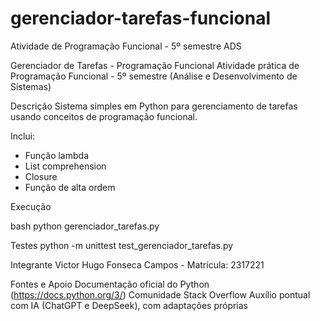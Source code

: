 # gerenciador-tarefas-funcional
Atividade de Programação Funcional - 5º semestre ADS

Gerenciador de Tarefas - Programação Funcional
Atividade prática de Programação Funcional - 5º semestre (Análise e Desenvolvimento de Sistemas)

Descrição
Sistema simples em Python para gerenciamento de tarefas usando conceitos de programação funcional.

Inclui:
- Função lambda
- List comprehension
- Closure
- Função de alta ordem

Execução

bash
python gerenciador_tarefas.py

Testes
python -m unittest test_gerenciador_tarefas.py

Integrante
Victor Hugo Fonseca Campos - Matrícula: 2317221

Fontes e Apoio
Documentação oficial do Python (https://docs.python.org/3/)
Comunidade Stack Overflow
Auxílio pontual com IA (ChatGPT e DeepSeek), com adaptações próprias

